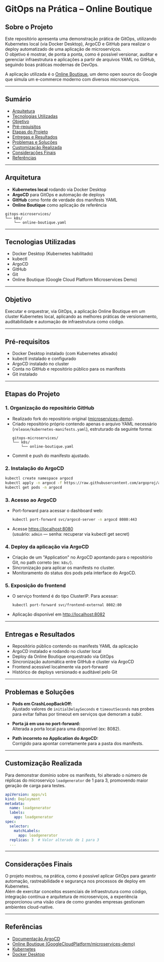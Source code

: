 # GitOps na Prática – Online Boutique

## Sobre o Projeto

Este repositório apresenta uma demonstração prática de GitOps, utilizando Kubernetes local (via Docker Desktop), ArgoCD e GitHub para realizar o deploy automatizado de uma aplicação de microserviços.  
O objetivo é mostrar, de ponta a ponta, como é possível versionar, auditar e gerenciar infraestrutura e aplicações a partir de arquivos YAML no GitHub, seguindo boas práticas modernas de DevOps.

A aplicação utilizada é o [Online Boutique](https://github.com/GoogleCloudPlatform/microservices-demo), um demo open source do Google que simula um e-commerce moderno com diversos microserviços.

---

## Sumário

- [Arquitetura](#arquitetura)
- [Tecnologias Utilizadas](#tecnologias-utilizadas)
- [Objetivo](#objetivo)
- [Pré-requisitos](#pré-requisitos)
- [Etapas do Projeto](#etapas-do-projeto)
- [Entregas e Resultados](#entregas-e-resultados)
- [Problemas e Soluções](#problemas-e-soluções)
- [Customização Realizada](#customização-realizada)
- [Considerações Finais](#considerações-finais)
- [Referências](#referências)

---

## Arquitetura

- **Kubernetes local** rodando via Docker Desktop
- **ArgoCD** para GitOps e automação de deploys
- **GitHub** como fonte de verdade dos manifests YAML
- **Online Boutique** como aplicação de referência

```
gitops-microservices/
└── k8s/
    └── online-boutique.yaml
```

---

## Tecnologias Utilizadas

- Docker Desktop (Kubernetes habilitado)
- kubectl
- ArgoCD
- GitHub
- Git
- Online Boutique (Google Cloud Platform Microservices Demo)

---

## Objetivo

Executar e orquestrar, via GitOps, a aplicação Online Boutique em um cluster Kubernetes local, aplicando as melhores práticas de versionamento, auditabilidade e automação de infraestrutura como código.

---

## Pré-requisitos

- Docker Desktop instalado (com Kubernetes ativado)
- kubectl instalado e configurado
- ArgoCD instalado no cluster
- Conta no GitHub e repositório público para os manifests
- Git instalado

---

## Etapas do Projeto

### 1. Organização do repositório GitHub

- Realizado fork do repositório original ([microservices-demo](https://github.com/GoogleCloudPlatform/microservices-demo)).
- Criado repositório próprio contendo apenas o arquivo YAML necessário (`release/kubernetes-manifests.yaml`), estruturado da seguinte forma:
    ```
    gitops-microservices/
    └── k8s/
        └── online-boutique.yaml
    ```
- Commit e push do manifesto ajustado.

### 2. Instalação do ArgoCD

```sh
kubectl create namespace argocd
kubectl apply -n argocd -f https://raw.githubusercontent.com/argoproj/argo-cd/release-2.11/manifests/install.yaml
kubectl get pods -n argocd
```

### 3. Acesso ao ArgoCD

- Port-forward para acessar o dashboard web:
    ```sh
    kubectl port-forward svc/argocd-server -n argocd 8080:443
    ```
- Acesse [https://localhost:8080](https://localhost:8080)  
  (usuário: `admin` — senha: recuperar via kubectl get secret)

### 4. Deploy da aplicação via ArgoCD

- Criação de um "Application" no ArgoCD apontando para o repositório Git, no path correto (ex: `k8s/`).
- Sincronização para aplicar os manifests no cluster.
- Monitoramento do status dos pods pela interface do ArgoCD.

### 5. Exposição do frontend

- O serviço frontend é do tipo ClusterIP. Para acessar:
    ```sh
    kubectl port-forward svc/frontend-external 8082:80
    ```
- Aplicação disponível em [http://localhost:8082](http://localhost:8082)

---

## Entregas e Resultados

- Repositório público contendo os manifests YAML da aplicação
- ArgoCD instalado e rodando no cluster local
- Deploy da Online Boutique orquestrado via GitOps
- Sincronização automática entre GitHub e cluster via ArgoCD
- Frontend acessível localmente via port-forward
- Histórico de deploys versionado e auditável pelo Git

---

## Problemas e Soluções

- **Pods em CrashLoopBackOff:**  
  Ajustado valores de `initialDelaySeconds` e `timeoutSeconds` nas probes para evitar falhas por timeout em serviços que demoram a subir.

- **Porta já em uso no port-forward:**  
  Alterada a porta local para uma disponível (ex: 8082).

- **Path incorreto no Application do ArgoCD:**  
  Corrigido para apontar corretamente para a pasta dos manifests.

---

## Customização Realizada

Para demonstrar domínio sobre os manifests, foi alterado o número de réplicas do microserviço `loadgenerator` de 1 para 3, promovendo maior geração de carga para testes.

```yaml
apiVersion: apps/v1
kind: Deployment
metadata:
  name: loadgenerator
  labels:
    app: loadgenerator
spec:
  selector:
    matchLabels:
      app: loadgenerator
  replicas: 3  # Valor alterado de 1 para 3
  ...
```

---

## Considerações Finais

O projeto mostrou, na prática, como é possível aplicar GitOps para garantir automação, rastreabilidade e segurança nos processos de deploy em Kubernetes.  
Além de exercitar conceitos essenciais de infraestrutura como código, integração contínua e arquitetura de microserviços, a experiência proporcionou uma visão clara de como grandes empresas gestionam ambientes cloud-native.

---

## Referências

- [Documentação ArgoCD](https://argo-cd.readthedocs.io/)
- [Online Boutique (GoogleCloudPlatform/microservices-demo)](https://github.com/GoogleCloudPlatform/microservices-demo)
- [Kubernetes](https://kubernetes.io/)
- [Docker Desktop](https://www.docker.com/products/docker-desktop/)
